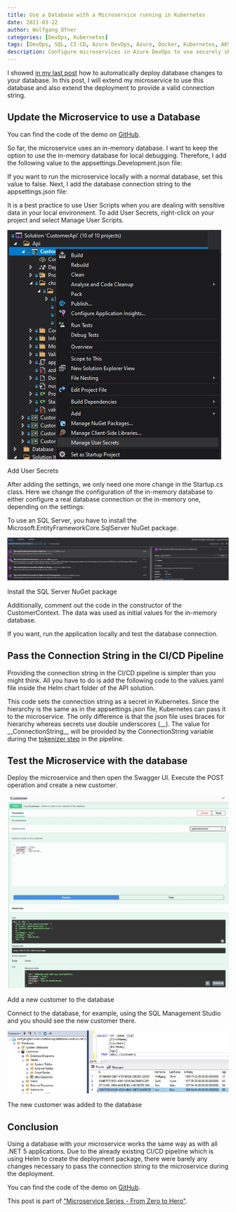 ```yaml
---
title: Use a Database with a Microservice running in Kubernetes
date: 2021-03-22
author: Wolfgang Ofner
categories: [DevOps, Kubernetes]
tags: [DevOps, SQL, CI-CD, Azure DevOps, Azure, Docker, Kubernetes, AKS]
description: Configure microservices in Azure DevOps to use securely share connection strings and use different databases, depending on your environment.
---
```


I showed [in my last post](/deploy-dacpac-linux-azure-devops) how to automatically deploy database changes to your database. In this post, I will extend my microservice to use this database and also extend the deployment to provide a valid connection string.

## Update the Microservice to use a Database

You can find the code of the demo on <a href="https://github.com/WolfgangOfner/MicroserviceDemo" target="_blank" rel="noopener noreferrer">GitHub</a>.

So far, the microservice uses an in-memory database. I want to keep the option to use the in-memory database for local debugging. Therefore, I add the following value to the appsettings.Development.json file:

<script src="https://gist.github.com/WolfgangOfner/671b5cded4aa419a5a1fb22f9dc17ef4.js"></script>

If you want to run the microservice locally with a normal database, set this value to false. Next, I add the database connection string to the appsettings.json file:

<script src="https://gist.github.com/WolfgangOfner/c873b6db10bfa3c578f123e07596ae0e.js"></script>

It is a best practice to use User Scripts when you are dealing with sensitive data in your local environment. To add User Secrets, right-click on your project and select Manage User Scripts.

<div class="col-12 col-sm-10 aligncenter">
  <a href="/assets/img/posts/2021/03/Add-User-Secrets.jpg"><img loading="lazy" src="/assets/img/posts/2021/03/Add-User-Secrets.jpg" alt="Add User Secrets" /></a>
  
  <p>
   Add User Secrets
  </p>
</div>

After adding the settings, we only need one more change in the Startup.cs class. Here we change the configuration of the in-memory database to either configure a real database connection or the in-memory one, depending on the settings:

<script src="https://gist.github.com/WolfgangOfner/92f35d72b8503ec1aa4660ff8ab6dee6.js"></script>

To use an SQL Server, you have to install the Microsoft.EntityFrameworkCore.SqlServer NuGet package. 

<div class="col-12 col-sm-10 aligncenter">
  <a href="/assets/img/posts/2021/03/Install-the-SQL-Server-NuGet-package.jpg"><img loading="lazy" src="/assets/img/posts/2021/03/Install-the-SQL-Server-NuGet-package.jpg" alt="Install the SQL Server NuGet package" /></a>
  
  <p>
   Install the SQL Server NuGet package
  </p>
</div>

Additionally, comment out the code in the constructor of the CustomerContext. The data was used as initial values for the in-memory database.

<script src="https://gist.github.com/WolfgangOfner/2b18897031047bbc06d19b8491f9e135.js"></script>

If you want, run the application locally and test the database connection.

## Pass the Connection String in the CI/CD Pipeline

Providing the connection string in the CI/CD pipeline is simpler than you might think. All you have to do is add the following code to the values.yaml file inside the Helm chart folder of the API solution. 

<script src="https://gist.github.com/WolfgangOfner/c7da35ecd3be2d89c38ccc7facb43fff.js"></script>

This code sets the connection string as a secret in Kubernetes. Since the hierarchy is the same as in the appsettings.json file, Kubernetes can pass it to the microservice. The only difference is that the json file uses braces for hierarchy whereas secrets use double underscores (\_\_). The value for \_\_ConnectionString\_\_ will be provided by the ConnectionString variable during the [tokenizer step](/replace-helm-variables-tokenizer) in the pipeline.

## Test the Microservice with the database

Deploy the microservice and then open the Swagger UI. Execute the POST operation and create a new customer.

<div class="col-12 col-sm-10 aligncenter">
  <a href="/assets/img/posts/2021/03/Add-a-new-customer-to-the-database.jpg"><img loading="lazy" src="/assets/img/posts/2021/03/Add-a-new-customer-to-the-database.jpg" alt="Add a new customer to the database" /></a>
  
  <p>
   Add a new customer to the database
  </p>
</div>

Connect to the database, for example, using the SQL Management Studio and you should see the new customer there.

<div class="col-12 col-sm-10 aligncenter">
  <a href="/assets/img/posts/2021/03/The-new-customer-was-added-to-the-database.jpg"><img loading="lazy" src="/assets/img/posts/2021/03/The-new-customer-was-added-to-the-database.jpg" alt="The new customer was added to the database" /></a>
  
  <p>
   The new customer was added to the database
  </p>
</div>

## Conclusion

Using a database with your microservice works the same way as with all .NET 5 applications. Due to the already existing CI/CD pipeline which is using Helm to create the deployment package, there were barely any changes necessary to pass the connection string to the microservice during the deployment.

You can find the code of the demo on <a href="https://github.com/WolfgangOfner/MicroserviceDemo" target="_blank" rel="noopener noreferrer">GitHub</a>.

This post is part of ["Microservice Series - From Zero to Hero"](/microservice-series-from-zero-to-hero).